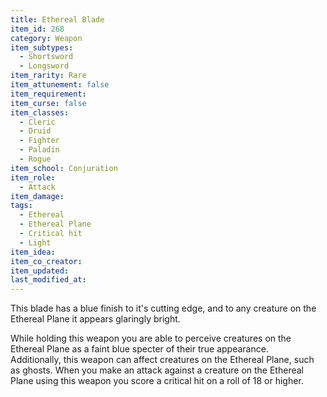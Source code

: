 ```yaml
---
title: Ethereal Blade
item_id: 268
category: Weapon
item_subtypes: 
  - Shortsword
  - Longsword
item_rarity: Rare
item_attunement: false
item_requirement: 
item_curse: false
item_classes: 
  - Cleric
  - Druid
  - Fighter
  - Paladin
  - Rogue
item_school: Conjuration
item_role: 
  - Attack
item_damage: 
tags:
  - Ethereal
  - Ethereal Plane
  - Critical hit
  - Light
item_idea: 
item_co_creator: 
item_updated: 
last_modified_at: 
---
```


This blade has a blue finish to it's cutting edge, and to any creature on the Ethereal Plane it appears glaringly bright.

While holding this weapon you are able to perceive creatures on the Ethereal Plane as a faint blue specter of their true appearance.  
Additionally, this weapon can affect creatures on the Ethereal Plane, such as ghosts. When you make an attack against a creature on the Ethereal Plane using this weapon you score a critical hit on a roll of 18 or higher.
